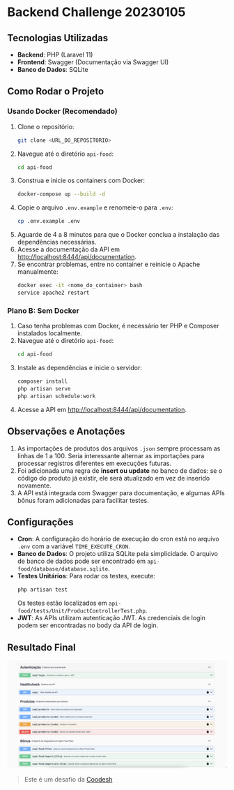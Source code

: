 # Backend Challenge 20230105

## Tecnologias Utilizadas
- **Backend**: PHP (Laravel 11)
- **Frontend**: Swagger (Documentação via Swagger UI)
- **Banco de Dados**: SQLite

## Como Rodar o Projeto

### Usando Docker (Recomendado)
1. Clone o repositório:
   ```bash
   git clone <URL_DO_REPOSITORIO>
   ```
2. Navegue até o diretório `api-food`:
   ```bash
   cd api-food
   ```
3. Construa e inicie os containers com Docker:
   ```bash
   docker-compose up --build -d
   ```
4. Copie o arquivo `.env.example` e renomeie-o para `.env`:
   ```bash
   cp .env.example .env
   ```
5. Aguarde de 4 a 8 minutos para que o Docker conclua a instalação das dependências necessárias.
6. Acesse a documentação da API em [http://localhost:8444/api/documentation](http://localhost:8444/api/documentation).
7. Se encontrar problemas, entre no container e reinicie o Apache manualmente:
   ```bash
   docker exec -it <nome_do_container> bash
   service apache2 restart
   ```

### Plano B: Sem Docker
1. Caso tenha problemas com Docker, é necessário ter PHP e Composer instalados localmente.
2. Navegue até o diretório `api-food`:
   ```bash
   cd api-food
   ```
3. Instale as dependências e inicie o servidor:
   ```bash
   composer install
   php artisan serve
   php artisan schedule:work
   ```
4. Acesse a API em [http://localhost:8444/api/documentation](http://localhost:8444/api/documentation).

## Observações e Anotações

1. As importações de produtos dos arquivos `.json` sempre processam as linhas de 1 a 100. Seria interessante alternar as importações para processar registros diferentes em execuções futuras.
2. Foi adicionada uma regra de **insert ou update** no banco de dados: se o código do produto já existir, ele será atualizado em vez de inserido novamente.
3. A API está integrada com Swagger para documentação, e algumas APIs bônus foram adicionadas para facilitar testes.

## Configurações

- **Cron**: A configuração do horário de execução do cron está no arquivo `.env` com a variável `TIME_EXECUTE_CRON`.
- **Banco de Dados**: O projeto utiliza SQLite pela simplicidade. O arquivo de banco de dados pode ser encontrado em `api-food/database/database.sqlite`.
- **Testes Unitários**: Para rodar os testes, execute:
   ```bash
   php artisan test
   ```
   Os testes estão localizados em `api-food/tests/Unit/ProductControllerTest.php`.
- **JWT**: As APIs utilizam autenticação JWT. As credenciais de login podem ser encontradas no body da API de login.

## Resultado Final

![API](api.png)

> Este é um desafio da [Coodesh](https://coodesh.com/)
